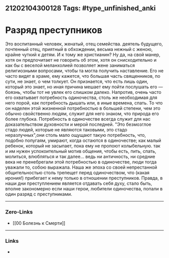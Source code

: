 21202104300128
Tags: #type_unfinished_anki
---
# Разряд преступников

Это воспитанный человек, женатый, отец семейства. деятель будущего, почтенный отец, приятный в обхождении, весьма нежный с женою, крайне чуткий к детям. И к тому же христианин? Ну да, на свой манер, хотя он предпочитает не говорить об этом, хотя он снисходительно и как бы с веселой меланхолией позволяет жене заниматься религиозными вопросами, чтобы та могла получить наставление. Его не часто видят в храме, ему кажется, что большая часть священников, по сути, не знает, о чем толкует. Он признается, что есть лишь один, который это знает, но иная причина мешает ему пойти послушать его — боязнь, чтобы тот не увлек его слишком далеко. Напротив, очень часто его охватывает потребность одиночества, столь же необходимая для него порой, как потребность дышать или, в иные времена, спать. То что он наделен этой жизненной потребностью в большей степени, чем это обычно свойственно людям, служит для него знаком, что природа его более глубока. Потребность в одиночестве всегда служит для нас доказательством духовности и мерой последней. "Это безмозглое стадо людей, которые не являются таковыми, это стадо неразлучных",они столь мало ощущают такую потребность, что, подобно попугаям, умирают, когда остаются в одиночестве; как малый ребенок, который не засыпает, пока ему не пропоют колыбельную. так и им нужен успокоительный мотив общения, чтобы есть, пить, спать, молиться, влюбляться и так далее... ведь ни античность, ни средние века не пренебрегали этой потребностью в одиночестве, люди тогда уважали то, собою выражала. Наша же эпоха со своей непрестанной общительностью столь трепещет перед одиночеством, что (какая ирония!) прибегает к нему только в отношении преступников. Правда, в наши дни преступлением является отдавать себя духу, стало быть, вполне закономерно если наши герои, любители одиночества, попали в один разряд с преступниками.

---
### Zero-Links
- [[00 Болезнь к Смерти]]
---
### Links
-